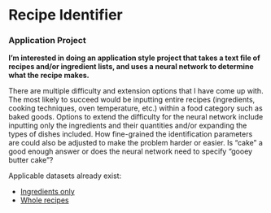
# Recipe Identifier
### Application Project

**I’m interested in doing an application style project that takes a text file of recipes and/or ingredient lists, and uses a neural network to determine what the recipe makes.**

There are multiple difficulty and extension options that I have come up with. The most likely to succeed would be inputting entire recipes (ingredients, cooking techniques, oven temperature, etc.) within a food category such as baked goods. Options to extend the difficulty for the neural network include inputting only the ingredients and their quantities and/or expanding the types of dishes included. How fine-grained the identification parameters are could also be adjusted to make the problem harder or easier. Is “cake” a good enough answer or does the neural network need to specify “gooey butter cake”?



Applicable datasets already exist:

- [Ingredients only](https://www.kaggle.com/kaggle/recipe-ingredients-dataset?select=train.json) 
- [Whole recipes](https://www.kaggle.com/shuyangli94/food-com-recipes-and-user-interactions)

